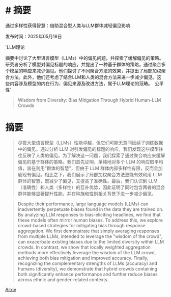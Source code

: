 # # 摘要  
通过多样性获得智慧：借助混合型人类与LLM群体减轻偏见影响

发布时间：2025年05月18日

`LLM理论

摘要中讨论了大型语言模型（LLMs）中的偏见问题，并探索了缓解偏见的策略。研究者分析了模型对偏见标题的响应，并提出了一种基于群体的策略，通过聚合多个模型的响应来减少偏见。他们探讨了不同聚合方法的效果，并提出了局部加权聚合方法。此外，他们还考虑了结合LLM和人类的混合方法来进一步减少偏见。这些内容涉及模型的内在行为、偏见来源及改进方法，属于LLM理论的范畴。` `公平性`

> Wisdom from Diversity: Bias Mitigation Through Hybrid Human-LLM Crowds

# 摘要

> 尽管大型语言模型（LLMs）性能卓越，但它们可能无意间延续了训练数据中的偏见。通过分析 LLM 对引发偏见的标题的响应，我们发现这些模型往往反映了人类的偏见。为了解决这一问题，我们探索了通过聚合响应来缓解偏见的基于群体的策略。我们首先证明，单纯地对多个 LLM 的响应取平均值，旨在利用“群体的智慧”，但由于 LLM 群体内部多样性有限，反而会加剧现有偏见。相比之下，我们展示了局部加权聚合方法更能有效利用 LLM 群体的智慧，既减少了偏见，又提高了准确性。最后，我们认识到 LLM（准确性）和人类（多样性）的互补优势，因此证明了同时包含两者的混合群体能够显著提升性能，并在种族和性别相关背景下进一步减少偏见。

> Despite their performance, large language models (LLMs) can inadvertently perpetuate biases found in the data they are trained on. By analyzing LLM responses to bias-eliciting headlines, we find that these models often mirror human biases. To address this, we explore crowd-based strategies for mitigating bias through response aggregation. We first demonstrate that simply averaging responses from multiple LLMs, intended to leverage the "wisdom of the crowd", can exacerbate existing biases due to the limited diversity within LLM crowds. In contrast, we show that locally weighted aggregation methods more effectively leverage the wisdom of the LLM crowd, achieving both bias mitigation and improved accuracy. Finally, recognizing the complementary strengths of LLMs (accuracy) and humans (diversity), we demonstrate that hybrid crowds containing both significantly enhance performance and further reduce biases across ethnic and gender-related contexts.

[Arxiv](https://arxiv.org/abs/2505.12349)